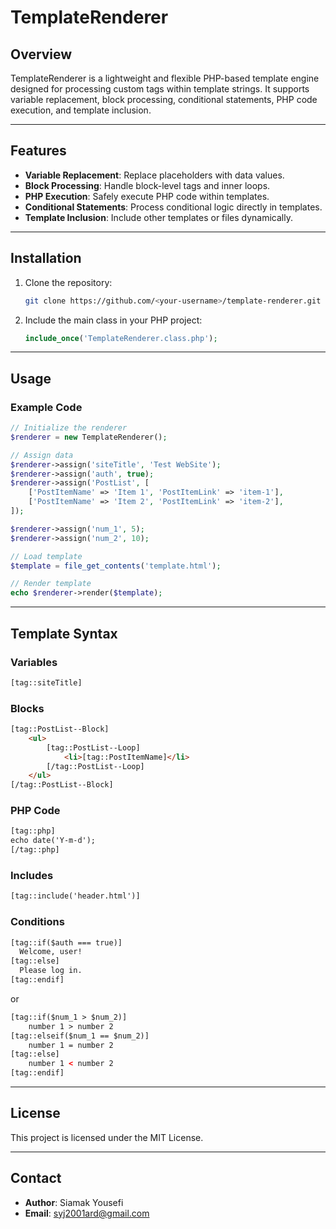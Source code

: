 # TemplateRenderer

## Overview
TemplateRenderer is a lightweight and flexible PHP-based template engine designed for processing custom tags within template strings. It supports variable replacement, block processing, conditional statements, PHP code execution, and template inclusion.

---

## Features

- **Variable Replacement**: Replace placeholders with data values.
- **Block Processing**: Handle block-level tags and inner loops.
- **PHP Execution**: Safely execute PHP code within templates.
- **Conditional Statements**: Process conditional logic directly in templates.
- **Template Inclusion**: Include other templates or files dynamically.

---

## Installation

1. Clone the repository:
   ```bash
   git clone https://github.com/<your-username>/template-renderer.git
   ```

2. Include the main class in your PHP project:
   ```php
   include_once('TemplateRenderer.class.php');
   ```

---

## Usage

### Example Code

```php
// Initialize the renderer
$renderer = new TemplateRenderer();

// Assign data
$renderer->assign('siteTitle', 'Test WebSite');
$renderer->assign('auth', true);
$renderer->assign('PostList', [
    ['PostItemName' => 'Item 1', 'PostItemLink' => 'item-1'],
    ['PostItemName' => 'Item 2', 'PostItemLink' => 'item-2'],
]);

$renderer->assign('num_1', 5);
$renderer->assign('num_2', 10);

// Load template
$template = file_get_contents('template.html');

// Render template
echo $renderer->render($template);
```

---

## Template Syntax

### Variables
```html
[tag::siteTitle]
```

### Blocks
```html
[tag::PostList--Block]
    <ul>
        [tag::PostList--Loop]
            <li>[tag::PostItemName]</li>
        [/tag::PostList--Loop]
    </ul>
[/tag::PostList--Block]
```

### PHP Code
```html
[tag::php]
echo date('Y-m-d');
[/tag::php]
```

### Includes
```html
[tag::include('header.html')]
```

### Conditions
```html
[tag::if($auth === true)]
  Welcome, user!
[tag::else]
  Please log in.
[tag::endif]
```
or
```html
[tag::if($num_1 > $num_2)]
    number 1 > number 2
[tag::elseif($num_1 == $num_2)]
    number 1 = number 2
[tag::else]
    number 1 < number 2
[tag::endif]
```

---

## License

This project is licensed under the MIT License.

---

## Contact

- **Author**: Siamak Yousefi
- **Email**: syj2001ard@gmail.com
